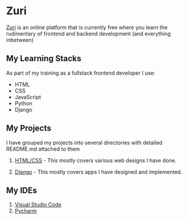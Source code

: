 # Zuri
[Zuri](https://training.zuri.team/) is an online platform that is currently free where you learn the rudimentary of frontend and backend development (and everything inbetween) 

## My Learning Stacks
As part of my training as a fullstack frontend developer I use: 
* HTML
* CSS
* JavaScript
* Python
* Django

## My Projects

I have grouped my projects into several directories with detailed README.md attached to them

1. [HTML/CSS](https://github.com/B-Akapo/zuri-projects/tree/main/html_css) - This mostly covers various web designs I have done.

2. [Django](https://github.com/B-Akapo/zuri-projects/tree/main/django) - This mostly covers apps I have designed and implemented.

## My IDEs
1. [Visual Studio Code](https://code.visualstudio.com/)
2. [Pycharm](https://www.jetbrains.com/pycharm/)
